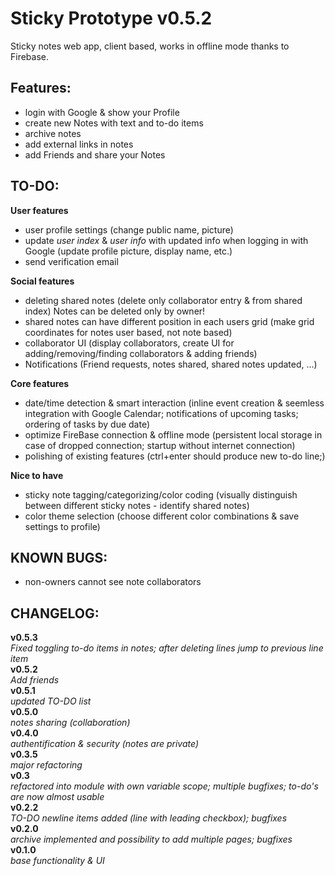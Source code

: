 Sticky Prototype v0.5.2
================

Sticky notes web app, client based, works in offline mode thanks to Firebase.

Features:
--------------------
* login with Google & show your Profile
* create new Notes with text and to-do items
* archive notes
* add external links in notes
* add Friends and share your Notes


TO-DO:
--------------------
**User features**
* user profile settings (change public name, picture)
* update _user index_ & _user info_ with updated info when logging in with Google (update profile picture, display name, etc.)
* send verification email

**Social features**
* deleting shared notes (delete only collaborator entry & from shared index) Notes can be deleted only by owner!
* shared notes can have different position in each users grid (make grid coordinates for notes user based, not note based)
* collaborator UI (display collaborators, create UI for adding/removing/finding collaborators & adding friends)
* Notifications (Friend requests, notes shared, shared notes updated, ...)

**Core features**
* date/time detection & smart interaction (inline event creation & seemless integration with Google Calendar; notifications of upcoming tasks; ordering of tasks by due date)
* optimize FireBase connection & offline mode (persistent local storage in case of dropped connection; startup without internet connection)
* polishing of existing features (ctrl+enter should produce new to-do line;)

**Nice to have**
* sticky note tagging/categorizing/color coding (visually distinguish between different sticky notes - identify shared notes)
* color theme selection (choose different color combinations & save settings to profile)

KNOWN BUGS:
--------------------
* non-owners cannot see note collaborators

CHANGELOG:
--------------------
__v0.5.3__<br />
_Fixed toggling to-do items in notes; after deleting lines jump to previous line item_<br />
__v0.5.2__<br />
_Add friends_<br />
__v0.5.1__<br />
_updated TO-DO list_<br />
__v0.5.0__<br />
_notes sharing (collaboration)_<br />
__v0.4.0__<br />
_authentification & security (notes are private)_<br />
__v0.3.5__<br />
_major refactoring_<br />
__v0.3__<br />
_refactored into module with own variable scope; multiple bugfixes; to-do's are now almost usable_<br />
__v0.2.2__<br />
_TO-DO newline items added (line with leading checkbox); bugfixes_<br />
__v0.2.0__<br />
_archive implemented and possibility to add multiple pages; bugfixes_<br />
__v0.1.0__<br />
_base functionality & UI_<br />
